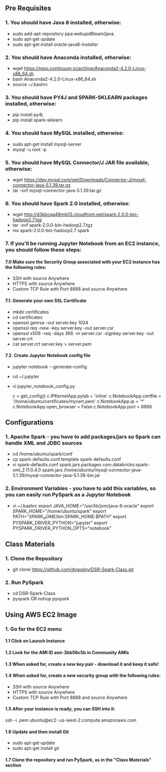 ## Pre Requisites
### 1. You should have Java 8 installed, otherwise:
- sudo add-apt-repository ppa:webupd8team/java
- sudo apt-get update
- sudo apt-get install oracle-java8-installer

### 2. You should have Anaconda installed, otherwise:
- wget https://repo.continuum.io/archive/Anaconda2-4.2.0-Linux-x86_64.sh
- bash Anaconda2-4.2.0-Linux-x86_64.sh
- source ~/.bashrc

### 3. You should have PY4J and SPARK-SKLEARN packages installed, otherwise:
- pip install py4j
- pip install spark-sklearn

### 4. You should have MySQL installed, otherwise:
- sudo apt-get install mysql-server
- mysql -u root -p

### 5. You should have MySQL Connector/J JAR file available, otherwise:
- wget https://dev.mysql.com/get/Downloads/Connector-J/mysql-connector-java-5.1.39.tar.gz
- tar -xvf mysql-connector-java-5.1.39.tar.gz 

### 6. You should have Spark 2.0 installed, otherwise:
- wget http://d3kbcqa49mib13.cloudfront.net/spark-2.0.0-bin-hadoop2.7.tgz
- tar -xvf spark-2.0.0-bin-hadoop2.7.tgz
- mv spark-2.0.0-bin-hadoop2.7 spark

### 7. If you'll be running Jupyter Notebook from an EC2 instance, you should follow these steps:
#### 7.0 Make sure the Security Group associated with your EC2 instance has the following rules:
- SSH with source Anywhere
- HTTPS with source Anywhere
- Custom TCP Rule with Port 8888 and source Anywhere

#### 7.1. Generate your own SSL Certificate
- mkdir certificates
- cd certificates
- openssl genrsa -out server.key 1024
- openssl req -new -key server.key -out server.csr
- openssl x509 -req -days 366 -in server.csr -signkey server.key -out server.crt
- cat server.crt server.key > server.pem

#### 7.2. Create Jupyter Notebook config file
- jupyter notebook --generate-config
- cd ~/.jupyter
- vi jupyter_notebook_config.py

	c = get_config()
	c.IPKernelApp.pylab = 'inline'
	c.NotebookApp.certfile = '/home/ubuntu/certificates/mycert.pem'
	c.NotebookApp.ip = '*'
	c.NotebookApp.open_browser = False
	c.NotebookApp.port = 8888

## Configurations
### 1. Apache Spark - you have to add packages/jars so Spark can handle XML and JDBC sources
- cd /home/ubuntu/spark/conf
- cp spark-defaults.conf.template spark-defaults.conf
- vi spark-defaults.conf
	spark.jars.packages    com.databricks:spark-xml_2.11:0.4.0
	spark.jars	       /home/ubuntu/mysql-connector-java-5.1.39/mysql-connector-java-5.1.39-bin.jar

### 2. Environment Variables - you have to add this variables, so you can easily run PySpark as a Jupyter Notebook
- vi ~/.bashrc
	export JAVA_HOME="/usr/lib/jvm/java-8-oracle"
	export SPARK_HOME="/home/ubuntu/spark"
	export PATH="$SPARK_HOME/bin:$SPARK_HOME:$PATH"
	export PYSPARK_DRIVER_PYTHON="jupyter"
	export PYSPARK_DRIVER_PYTHON_OPTS="notebook"

## Class Materials
### 1. Clone the Repository
- git clone https://github.com/dvgodoy/DSR-Spark-Class.git

### 2. Run PySpark
- cd DSR-Spark-Class
- pyspark OR nohup pyspark

## Using AWS EC2 Image
### 1. Go for the EC2 menu
#### 1.1 Click on Launch Instance
#### 1.2 Look for the AMI ID ami-3bb56c5b in Community AMIs
#### 1.3 When asked for, create a new key pair - download it and keep it safe!
#### 1.4 When asked for, create a new security group with the following rules:
- SSH with source Anywhere
- HTTPS with source Anywhere
- Custom TCP Rule with Port 8888 and source Anywhere
#### 1.5 After your instance is ready, you can SSH into it:
ssh -i <YOUR KEY PAIR FILE>.pem ubuntu@ec2-<IP OF YOUR INSTANCE>.us-west-2.compute.amazonaws.com
#### 1.6 Update and then install Git
- sudo apt-get update
- sudo apt-get install git
#### 1.7 Clone the repository and run PySpark, as in the "Class Materials" section

